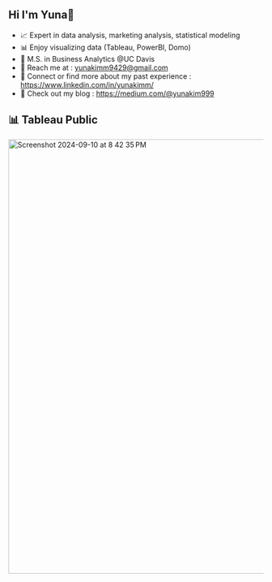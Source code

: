 ## Hi I'm Yuna👋 

- 📈 Expert in data analysis, marketing analysis, statistical modeling
- 📊 Enjoy visualizing data (Tableau, PowerBI, Domo)
- 👯 M.S. in Business Analytics @UC Davis
- 📧 Reach me at : yunakimm9429@gmail.com
- 🤝 Connect or find more about my past experience : https://www.linkedin.com/in/yunakimm/
- 💌 Check out my blog : https://medium.com/@yunakim999

## 📊 Tableau Public
<img width="856" alt="Screenshot 2024-09-10 at 8 42 35 PM" src="https://github.com/user-attachments/assets/24d8da56-2aa9-4d15-bbc7-2971803b5e67">
